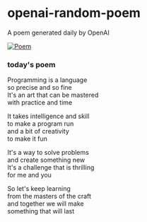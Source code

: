
# openai-random-poem
 A poem generated daily by OpenAI

[![Poem](https://github.com/fbiego/openai-random-poem/actions/workflows/main.yml/badge.svg)](https://github.com/fbiego/openai-random-poem/actions/workflows/main.yml)

### today's poem  
  
Programming is a language  
so precise and so fine  
It's an art that can be mastered  
with practice and time  
  
It takes intelligence and skill  
to make a program run  
and a bit of creativity  
to make it fun  
  
It's a way to solve problems  
and create something new  
It's a challenge that is thrilling  
for me and you  
  
So let's keep learning  
from the masters of the craft  
and together we will make  
something that will last